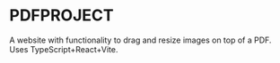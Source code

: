 # PDFPROJECT

A website with functionality to drag and resize images on top of a PDF.
Uses TypeScript+React+Vite.
